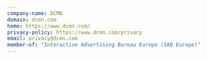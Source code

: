 ```yaml
---
company-name: DCMN
domain: dcmn.com
home: https://www.dcmn.com/
privacy-policy: https://www.dcmn.com/privacy
email: privacy@dcmn.com
member-of: "Interactive Advertising Bureau Europe (IAB Europe)"
---
```




